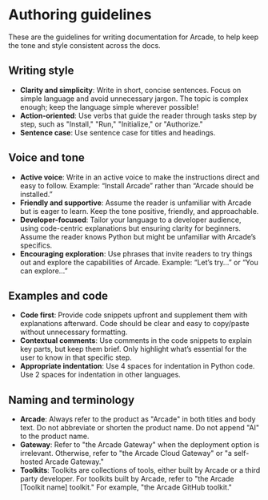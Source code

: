 # Authoring guidelines

These are the guidelines for writing documentation for Arcade, to help keep the tone and style consistent across the docs.

## Writing style

- **Clarity and simplicity**: Write in short, concise sentences. Focus on simple language and avoid unnecessary jargon. The topic is complex enough; keep the language simple wherever possible!
- **Action-oriented**: Use verbs that guide the reader through tasks step by step, such as "Install," "Run," "Initialize," or "Authorize."
- **Sentence case**: Use sentence case for titles and headings.

## Voice and tone

- **Active voice**: Write in an active voice to make the instructions direct and easy to follow. Example: “Install Arcade” rather than “Arcade should be installed.”
- **Friendly and supportive**: Assume the reader is unfamiliar with Arcade but is eager to learn. Keep the tone positive, friendly, and approachable.
- **Developer-focused**: Tailor your language to a developer audience, using code-centric explanations but ensuring clarity for beginners. Assume the reader knows Python but might be unfamiliar with Arcade’s specifics.
- **Encouraging exploration**: Use phrases that invite readers to try things out and explore the capabilities of Arcade. Example: “Let’s try…” or “You can explore…”

## Examples and code

- **Code first**: Provide code snippets upfront and supplement them with explanations afterward. Code should be clear and easy to copy/paste without unnecessary formatting.
- **Contextual comments**: Use comments in the code snippets to explain key parts, but keep them brief. Only highlight what’s essential for the user to know in that specific step.
- **Appropriate indentation**: Use 4 spaces for indentation in Python code. Use 2 spaces for indentation in other languages.

## Naming and terminology

- **Arcade**: Always refer to the product as "Arcade" in both titles and body text. Do not abbreviate or shorten the product name. Do not append "AI" to the product name.
- **Gateway**: Refer to "the Arcade Gateway" when the deployment option is irrelevant. Otherwise, refer to "the Arcade Cloud Gateway" or "a self-hosted Arcade Gateway."
- **Toolkits**: Toolkits are collections of tools, either built by Arcade or a third party developer. For toolkits built by Arcade, refer to "the Arcade [Toolkit name] toolkit." For example, "the Arcade GitHub toolkit."
